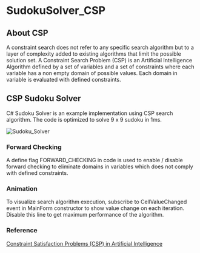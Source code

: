 # SudokuSolver_CSP
## About CSP
A constraint search does not refer to any specific search algorithm but to a layer of complexity added to existing algorithms that limit the possible solution set. A Constraint Search Problem (CSP) is an Artificial Intelligence Algorithm defined by a set of variables and a set of constraints where each variable has a non empty domain of possible values. Each domain in variable is evaluated with defined constraints.

## CSP Sudoku Solver
C# Sudoku Solver is an example implementation using CSP search algorithm. The code is optimized to solve 9 x 9 sudoku in 1ms.

![Sudoku_Solver](https://github.com/Code-Artist/SudokuSolver_CSP/assets/1674648/ec653748-5ea3-470b-a0dc-3a4f7147b790)

### Forward Checking
A define flag FORWARD_CHECKING in code is used to enable / disable forward checking to eliminate domains in variables which does not comply with defined constraints.

### Animation
To visualize search algorithm execution, subscribe to CellValueChanged event in MainForm constructor to show value change on each iteration. Disable this line to get maximum performance of the algorithm.

### Reference
[Constraint Satisfaction Problems (CSP) in Artificial Intelligence](https://github.com/darkeclipz/sudoku-csp)
